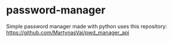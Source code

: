 # password-manager
Simple password manager made with python
uses this repository: https://github.com/MartynasVai/pwd_manager_api 
